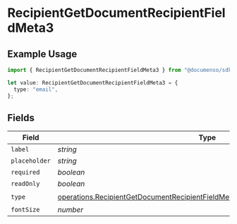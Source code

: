 # RecipientGetDocumentRecipientFieldMeta3

## Example Usage

```typescript
import { RecipientGetDocumentRecipientFieldMeta3 } from "@documenso/sdk-typescript/models/operations";

let value: RecipientGetDocumentRecipientFieldMeta3 = {
  type: "email",
};
```

## Fields

| Field                                                                                                                                                                                | Type                                                                                                                                                                                 | Required                                                                                                                                                                             | Description                                                                                                                                                                          |
| ------------------------------------------------------------------------------------------------------------------------------------------------------------------------------------ | ------------------------------------------------------------------------------------------------------------------------------------------------------------------------------------ | ------------------------------------------------------------------------------------------------------------------------------------------------------------------------------------ | ------------------------------------------------------------------------------------------------------------------------------------------------------------------------------------ |
| `label`                                                                                                                                                                              | *string*                                                                                                                                                                             | :heavy_minus_sign:                                                                                                                                                                   | N/A                                                                                                                                                                                  |
| `placeholder`                                                                                                                                                                        | *string*                                                                                                                                                                             | :heavy_minus_sign:                                                                                                                                                                   | N/A                                                                                                                                                                                  |
| `required`                                                                                                                                                                           | *boolean*                                                                                                                                                                            | :heavy_minus_sign:                                                                                                                                                                   | N/A                                                                                                                                                                                  |
| `readOnly`                                                                                                                                                                           | *boolean*                                                                                                                                                                            | :heavy_minus_sign:                                                                                                                                                                   | N/A                                                                                                                                                                                  |
| `type`                                                                                                                                                                               | [operations.RecipientGetDocumentRecipientFieldMetaDocumentsRecipientsResponseType](../../models/operations/recipientgetdocumentrecipientfieldmetadocumentsrecipientsresponsetype.md) | :heavy_check_mark:                                                                                                                                                                   | N/A                                                                                                                                                                                  |
| `fontSize`                                                                                                                                                                           | *number*                                                                                                                                                                             | :heavy_minus_sign:                                                                                                                                                                   | N/A                                                                                                                                                                                  |